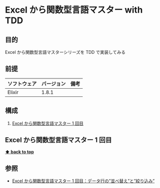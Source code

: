 # Excel から関数型言語マスター with TDD

## 目的

Excel から関数型言語マスターシリーズを TDD で実装してみる

## 前提

| ソフトウェア | バージョン | 備考 |
| :----------- | :--------- | :--- |
| Elixir       | 1.8.1      |      |

## 構成

1. [Excel から関数型言語マスター 1 回目](#Excelから関数型言語マスター1回目)

## Excel から関数型言語マスター 1 回目

**[⬆ back to top](#構成)**

## 参照

- [Excel から関数型言語マスター 1 回目：データ行の”並べ替え”と”絞り込み”](https://qiita.com/piacere_ex/items/6714e1440e3f25fb46a1)
